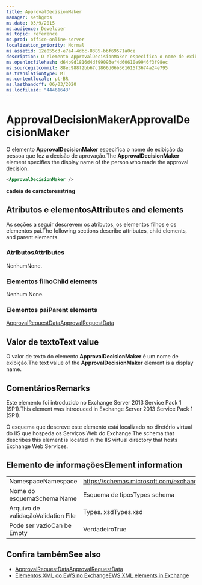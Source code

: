```yaml
---
title: ApprovalDecisionMaker
manager: sethgros
ms.date: 03/9/2015
ms.audience: Developer
ms.topic: reference
ms.prod: office-online-server
localization_priority: Normal
ms.assetid: 12e055c3-e7a4-4dbc-8385-bbf69571a0ce
description: O elemento ApprovalDecisionMaker especifica o nome de exibição da pessoa que fez a decisão de aprovação.
ms.openlocfilehash: d64b9d1816d4df99093ef4d60610e9946f3f98ec
ms.sourcegitcommit: 88ec988f2bb67c1866d06b361615f3674a24e795
ms.translationtype: MT
ms.contentlocale: pt-BR
ms.lasthandoff: 06/03/2020
ms.locfileid: "44461643"
---
```

# <a name="approvaldecisionmaker"></a><span data-ttu-id="24ad1-103">ApprovalDecisionMaker</span><span class="sxs-lookup"><span data-stu-id="24ad1-103">ApprovalDecisionMaker</span></span>

<span data-ttu-id="24ad1-104">O elemento **ApprovalDecisionMaker** especifica o nome de exibição da pessoa que fez a decisão de aprovação.</span><span class="sxs-lookup"><span data-stu-id="24ad1-104">The **ApprovalDecisionMaker** element specifies the display name of the person who made the approval decision.</span></span> 
  
```XML
<ApprovalDecisionMaker />
```

 <span data-ttu-id="24ad1-105">**cadeia de caracteres**</span><span class="sxs-lookup"><span data-stu-id="24ad1-105">**string**</span></span>
## <a name="attributes-and-elements"></a><span data-ttu-id="24ad1-106">Atributos e elementos</span><span class="sxs-lookup"><span data-stu-id="24ad1-106">Attributes and elements</span></span>

<span data-ttu-id="24ad1-107">As seções a seguir descrevem os atributos, os elementos filhos e os elementos pai.</span><span class="sxs-lookup"><span data-stu-id="24ad1-107">The following sections describe attributes, child elements, and parent elements.</span></span>
  
### <a name="attributes"></a><span data-ttu-id="24ad1-108">Atributos</span><span class="sxs-lookup"><span data-stu-id="24ad1-108">Attributes</span></span>

<span data-ttu-id="24ad1-109">Nenhum</span><span class="sxs-lookup"><span data-stu-id="24ad1-109">None.</span></span>
  
### <a name="child-elements"></a><span data-ttu-id="24ad1-110">Elementos filho</span><span class="sxs-lookup"><span data-stu-id="24ad1-110">Child elements</span></span>

<span data-ttu-id="24ad1-111">Nenhum.</span><span class="sxs-lookup"><span data-stu-id="24ad1-111">None.</span></span>
  
### <a name="parent-elements"></a><span data-ttu-id="24ad1-112">Elementos pai</span><span class="sxs-lookup"><span data-stu-id="24ad1-112">Parent elements</span></span>

[<span data-ttu-id="24ad1-113">ApprovalRequestData</span><span class="sxs-lookup"><span data-stu-id="24ad1-113">ApprovalRequestData</span></span>](approvalrequestdata.md)
  
## <a name="text-value"></a><span data-ttu-id="24ad1-114">Valor de texto</span><span class="sxs-lookup"><span data-stu-id="24ad1-114">Text value</span></span>

<span data-ttu-id="24ad1-115">O valor de texto do elemento **ApprovalDecisionMaker** é um nome de exibição.</span><span class="sxs-lookup"><span data-stu-id="24ad1-115">The text value of the **ApprovalDecisionMaker** element is a display name.</span></span> 
  
## <a name="remarks"></a><span data-ttu-id="24ad1-116">Comentários</span><span class="sxs-lookup"><span data-stu-id="24ad1-116">Remarks</span></span>

<span data-ttu-id="24ad1-117">Este elemento foi introduzido no Exchange Server 2013 Service Pack 1 (SP1).</span><span class="sxs-lookup"><span data-stu-id="24ad1-117">This element was introduced in Exchange Server 2013 Service Pack 1 (SP1).</span></span>
  
<span data-ttu-id="24ad1-118">O esquema que descreve este elemento está localizado no diretório virtual do IIS que hospeda os Serviços Web do Exchange.</span><span class="sxs-lookup"><span data-stu-id="24ad1-118">The schema that describes this element is located in the IIS virtual directory that hosts Exchange Web Services.</span></span>
  
## <a name="element-information"></a><span data-ttu-id="24ad1-119">Elemento de informações</span><span class="sxs-lookup"><span data-stu-id="24ad1-119">Element information</span></span>

|||
|:-----|:-----|
|<span data-ttu-id="24ad1-120">Namespace</span><span class="sxs-lookup"><span data-stu-id="24ad1-120">Namespace</span></span>  <br/> |https://schemas.microsoft.com/exchange/services/2006/types  <br/> |
|<span data-ttu-id="24ad1-121">Nome do esquema</span><span class="sxs-lookup"><span data-stu-id="24ad1-121">Schema Name</span></span>  <br/> |<span data-ttu-id="24ad1-122">Esquema de tipos</span><span class="sxs-lookup"><span data-stu-id="24ad1-122">Types schema</span></span>  <br/> |
|<span data-ttu-id="24ad1-123">Arquivo de validação</span><span class="sxs-lookup"><span data-stu-id="24ad1-123">Validation File</span></span>  <br/> |<span data-ttu-id="24ad1-124">Types. xsd</span><span class="sxs-lookup"><span data-stu-id="24ad1-124">Types.xsd</span></span>  <br/> |
|<span data-ttu-id="24ad1-125">Pode ser vazio</span><span class="sxs-lookup"><span data-stu-id="24ad1-125">Can be Empty</span></span>  <br/> |<span data-ttu-id="24ad1-126">Verdadeiro</span><span class="sxs-lookup"><span data-stu-id="24ad1-126">True</span></span>  <br/> |
   
## <a name="see-also"></a><span data-ttu-id="24ad1-127">Confira também</span><span class="sxs-lookup"><span data-stu-id="24ad1-127">See also</span></span>

- [<span data-ttu-id="24ad1-128">ApprovalRequestData</span><span class="sxs-lookup"><span data-stu-id="24ad1-128">ApprovalRequestData</span></span>](approvalrequestdata.md)
- [<span data-ttu-id="24ad1-129">Elementos XML do EWS no Exchange</span><span class="sxs-lookup"><span data-stu-id="24ad1-129">EWS XML elements in Exchange</span></span>](ews-xml-elements-in-exchange.md)


